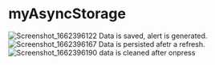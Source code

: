 ﻿# myAsyncStorage 

![Screenshot_1662396122](https://user-images.githubusercontent.com/83706381/188492972-0590da81-4ff5-4fad-9120-e0724d47069f.png)
Data is saved, alert is generated.
![Screenshot_1662396167](https://user-images.githubusercontent.com/83706381/188493109-c3832865-6ff3-47a5-b94b-85cba2f620ec.png)
Data is persisted afetr a refresh.
![Screenshot_1662396190](https://user-images.githubusercontent.com/83706381/188493141-6719ad56-d275-4c31-941f-b5a8f9980982.png)
data is cleaned after onpress
